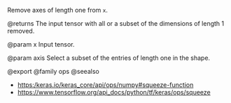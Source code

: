 Remove axes of length one from `x`.

@returns
The input tensor with all or a subset of the dimensions of
length 1 removed.

@param x
Input tensor.

@param axis
Select a subset of the entries of length one in the shape.

@export
@family ops
@seealso
+ <https:/keras.io/keras_core/api/ops/numpy#squeeze-function>
+ <https://www.tensorflow.org/api_docs/python/tf/keras/ops/squeeze>
